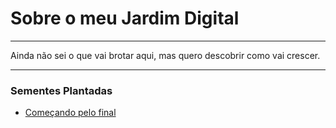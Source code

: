 # Sobre o meu Jardim Digital

---

Ainda não sei o que vai brotar aqui, mas quero descobrir como vai crescer.

---

### Sementes Plantadas

- [Começando pelo final](./comecando-pelo-final/content.md)
